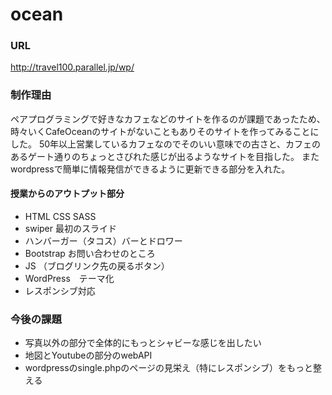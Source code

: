 # ocean
### URL
http://travel100.parallel.jp/wp/

### 制作理由
ペアプログラミングで好きなカフェなどのサイトを作るのが課題であったため、時々いくCafeOceanのサイトがないこともありそのサイトを作ってみることにした。
50年以上営業しているカフェなのでそのいい意味での古さと、カフェのあるゲート通りのちょっとさびれた感じが出るようなサイトを目指した。
またwordpressで簡単に情報発信ができるように更新できる部分を入れた。

#### 授業からのアウトプット部分
- HTML CSS SASS
- swiper 最初のスライド
- ハンバーガー（タコス）バーとドロワー
- Bootstrap お問い合わせのところ
- JS （ブログリンク先の戻るボタン）
- WordPress　テーマ化
- レスポンシブ対応

### 今後の課題
- 写真以外の部分で全体的にもっとシャビーな感じを出したい
- 地図とYoutubeの部分のwebAPI
- wordpressのsingle.phpのページの見栄え（特にレスポンシブ）をもっと整える





